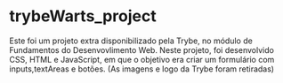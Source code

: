 # trybeWarts_project

Este foi um projeto extra disponibilizado pela Trybe, no módulo de Fundamentos do Desenvovlimento Web. Neste projeto, foi desenvolvido CSS, HTML e JavaScript, em que o objetivo era criar um formulário com inputs,textAreas e botões. (As imagens e logo da Trybe foram retiradas)
